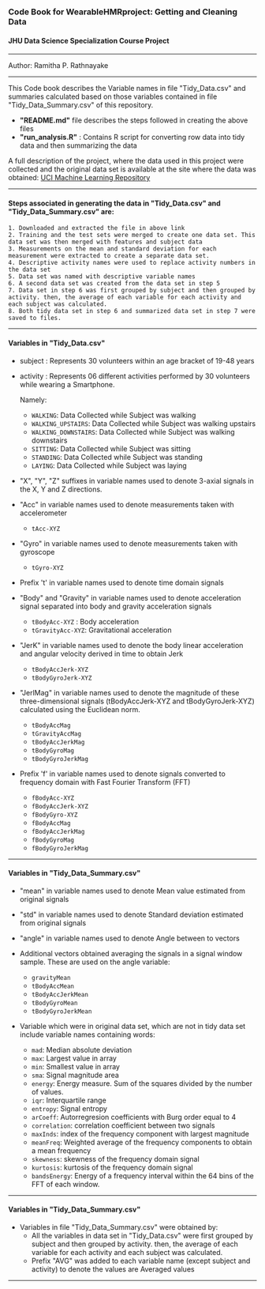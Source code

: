 ### Code Book for WearableHMRproject: Getting and Cleaning Data 
####  JHU Data Science Specialization Course Project
***
Author: Ramitha P. Rathnayake

___
This Code book describes the Variable names in file "Tidy_Data.csv" and summaries calculated based on those variables contained in file "Tidy_Data_Summary.csv" of this repository.

- **"README.md"** file describes the steps followed in creating the above files
- **"run_analysis.R"** : Contains R script for converting row data into tidy data and then summarizing the data

A full description of the project, where the data used in this project were collected and the original data set is available at the site where the data was obtained: [UCI Machine Learning Repository](http://archive.ics.uci.edu/ml/datasets/Human+Activity+Recognition+Using+Smartphones)

___
#### Steps associated in generating the data in "Tidy_Data.csv" and "Tidy_Data_Summary.csv" are:
    1. Downloaded and extracted the file in above link
    2. Training and the test sets were merged to create one data set. This data set was then merged with features and subject data
    3. Measurements on the mean and standard deviation for each measurement were extracted to create a separate data set.
    4. Descriptive activity names were used to replace activity numbers in the data set
    5. Data set was named with descriptive variable names
    6. A second data set was created from the data set in step 5
    7. Data set in step 6 was first grouped by subject and then grouped by activity. then, the average of each variable for each activity and each subject was calculated.
    8. Both tidy data set in step 6 and summarized data set in step 7 were saved to files.

___
#### Variables in "Tidy_Data.csv"

- subject : Represents 30 volunteers within an age bracket of 19-48 years

- activity : Represents 06 different activities performed by 30 volunteers while wearing a Smartphone.

    Namely:
    - `WALKING`: Data Collected while Subject was walking
    - `WALKING_UPSTAIRS`: Data Collected while Subject was walking upstairs
    - `WALKING_DOWNSTAIRS`: Data Collected while Subject was walking downstairs
    - `SITTING`: Data Collected while Subject was sitting
    - `STANDING`: Data Collected while Subject was standing
    - `LAYING`: Data Collected while Subject was laying


- "X", "Y", "Z" suffixes in variable names used to denote 3-axial signals in the X, Y and Z directions.

- "Acc" in variable names used to denote measurements taken with accelerometer
    - `tAcc-XYZ` 

- "Gyro" in variable names used to denote measurements taken with gyroscope
    - `tGyro-XYZ` 
    
- Prefix 't'  in variable names used to denote time domain signals

- "Body" and "Gravity" in variable names used to denote acceleration signal  separated into body and gravity acceleration signals 
    - `tBodyAcc-XYZ` : Body acceleration
    - `tGravityAcc-XYZ`: Gravitational acceleration

- "JerK" in variable names used to denote the body linear acceleration and angular velocity derived in time to obtain Jerk 
    - `tBodyAccJerk-XYZ`
    - `tBodyGyroJerk-XYZ`

- "JerlMag" in variable names used to denote the magnitude of these three-dimensional signals (tBodyAccJerk-XYZ and tBodyGyroJerk-XYZ) calculated using the Euclidean norm.
    - `tBodyAccMag`
    - `tGravityAccMag`
    - `tBodyAccJerkMag`
    - `tBodyGyroMag`
    - `tBodyGyroJerkMag`

- Prefix 'f'  in variable names used to denote signals converted to frequency domain with Fast Fourier Transform (FFT)
    - `fBodyAcc-XYZ`
    - `fBodyAccJerk-XYZ`
    - `fBodyGyro-XYZ`
    - `fBodyAccMag`
    - `fBodyAccJerkMag`
    - `fBodyGyroMag`
    - `fBodyGyroJerkMag`

___
#### Variables in "Tidy_Data_Summary.csv"

- "mean" in variable names used to denote Mean value estimated from original signals

- "std" in variable names used to denote Standard deviation estimated from original signals

- "angle" in variable names used to denote Angle between to vectors

- Additional vectors obtained averaging the signals in a signal window sample. These are used on the angle variable:

    - `gravityMean`
    - `tBodyAccMean`
    - `tBodyAccJerkMean`
    - `tBodyGyroMean`
    - `tBodyGyroJerkMean`

- Variable which were in original data set, which are not in tidy data set include variable names containing words:
    - `mad`: Median absolute deviation 
    - `max`: Largest value in array
    - `min`: Smallest value in array
    - `sma`: Signal magnitude area
    - `energy`: Energy measure. Sum of the squares divided by the number of values. 
    - `iqr`: Interquartile range 
    - `entropy`: Signal entropy
    - `arCoeff`: Autorregresion coefficients with Burg order equal to 4
    - `correlation`: correlation coefficient between two signals
    - `maxInds`: index of the frequency component with largest magnitude
    - `meanFreq`: Weighted average of the frequency components to obtain a mean frequency
    - `skewness`: skewness of the frequency domain signal 
    - `kurtosis`: kurtosis of the frequency domain signal 
    - `bandsEnergy`: Energy of a frequency interval within the 64 bins of the FFT of each window.

___
#### Variables in "Tidy_Data_Summary.csv"

- Variables in file "Tidy_Data_Summary.csv" were obtained by:
    - All the variables in data set in "Tidy_Data.csv" were first grouped by subject and then grouped by activity. then, the average of each variable for each activity and each subject was calculated.
    - Prefix "AVG" was added to each variable name (except subject and activity) to denote the values are Averaged values

___    
